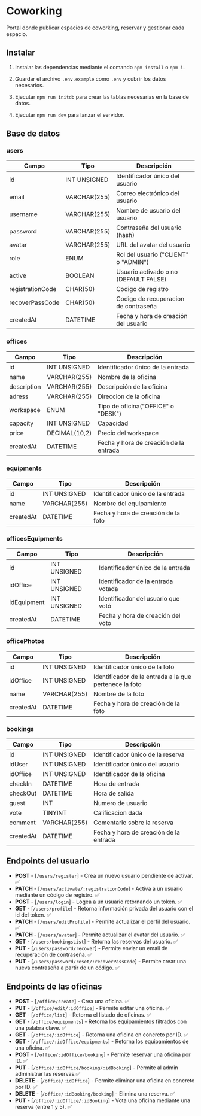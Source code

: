 # Coworking

Portal donde publicar espacios de coworking, reservar y gestionar cada espacio.

## Instalar

1. Instalar las dependencias mediante el comando `npm install` o `npm i`.

2. Guardar el archivo `.env.example` como `.env` y cubrir los datos necesarios.

3. Ejecutar `npm run initdb` para crear las tablas necesarias en la base de datos.

4. Ejecutar `npm run dev` para lanzar el servidor.

## Base de datos

### users

| Campo            | Tipo         | Descripción                           |
| ---------------- | ------------ | ------------------------------------- |
| id               | INT UNSIGNED | Identificador único del usuario       |
| email            | VARCHAR(255) | Correo electrónico del usuario        |
| username         | VARCHAR(255) | Nombre de usuario del usuario         |
| password         | VARCHAR(255) | Contraseña del usuario (hash)         |
| avatar           | VARCHAR(255) | URL del avatar del usuario            |
| role             | ENUM         | Rol del usuario ("CLIENT" o "ADMIN")  |
| active           | BOOLEAN      | Usuario activado o no (DEFAULT FALSE) |
| registrationCode | CHAR(50)     | Codigo de registro                    |
| recoverPassCode  | CHAR(50)     | Codigo de recuperacion de contraseña  |
| createdAt        | DATETIME     | Fecha y hora de creación del usuario  |

### offices

| Campo       | Tipo          | Descripción                            |
| ----------- | ------------- | -------------------------------------- |
| id          | INT UNSIGNED  | Identificador único de la entrada      |
| name        | VARCHAR(255)  | Nombre de la oficina                   |
| description | VARCHAR(255)  | Descripción de la oficina              |
| adress      | VARCHAR(255)  | Direccion de la oficina                |
| workspace   | ENUM          | Tipo de oficina("OFFICE" o "DESK")     |
| capacity    | INT UNSIGNED  | Capacidad                              |
| price       | DECIMAL(10,2) | Precio del workspace                   |
| createdAt   | DATETIME      | Fecha y hora de creación de la entrada |

### equipments

| Campo     | Tipo         | Descripción                         |
| --------- | ------------ | ----------------------------------- |
| id        | INT UNSIGNED | Identificador único de la entrada   |
| name      | VARCHAR(255) | Nombre del equipamiento             |
| createdAt | DATETIME     | Fecha y hora de creación de la foto |

### officesEquipments

| Campo       | Tipo         | Descripción                        |
| ----------- | ------------ | ---------------------------------- |
| id          | INT UNSIGNED | Identificador único de la entrada  |
| idOffice    | INT UNSIGNED | Identificador de la entrada votada |
| idEquipment | INT UNSIGNED | Identificador del usuario que votó |
| createdAt   | DATETIME     | Fecha y hora de creación del voto  |

### officePhotos

| Campo     | Tipo         | Descripción                                            |
| --------- | ------------ | ------------------------------------------------------ |
| id        | INT UNSIGNED | Identificador único de la foto                         |
| idOffice  | INT UNSIGNED | Identificador de la entrada a la que pertenece la foto |
| name      | VARCHAR(255) | Nombre de la foto                                      |
| createdAt | DATETIME     | Fecha y hora de creación de la foto                    |

### bookings

| Campo     | Tipo         | Descripción                            |
| --------- | ------------ | -------------------------------------- |
| id        | INT UNSIGNED | Identificador único de la reserva      |
| idUser    | INT UNSIGNED | Identificador único del usuario        |
| idOffice  | INT UNSIGNED | Identificador de la oficina            |
| checkIn   | DATETIME     | Hora de entrada                        |
| checkOut  | DATETIME     | Hora de salida                         |
| guest     | INT          | Numero de usuario                      |
| vote      | TINYINT      | Calificacion dada                      |
| comment   | VARCHAR(255) | Comentario sobre la reserva            |
| createdAt | DATETIME     | Fecha y hora de creación de la entrada |

## Endpoints del usuario

- **POST** - [`/users/register`] - Crea un nuevo usuario pendiente de activar. ✅
- **PATCH** - [`/users/activate/:registrationCode`] - Activa a un usuario mediante un código de registro. ✅
- **POST** - [`/users/login`] - Logea a un usuario retornando un token. ✅
- **GET** - [`/users/profile`] - Retorna información privada del usuario con el id del token. ✅
- **PATCH** - [`/users/editProfile`] - Permite actualizar el perfil del usuario. ✅
- **PATCH** - [`/users/avatar`] - Permite actualizar el avatar del usuario. ✅
- **GET** - [`/users/bookingsList`] - Retorna las reservas del usuario. ✅
- **PUT** - [`/users/password/recover`] - Permite enviar un email de recuperación de contraseña. ✅
- **PUT** - [`/users/password/reset/:recoverPassCode`] - Permite crear una nueva contraseña a partir de un código. ✅

## Endpoints de las oficinas

- **POST** - [`/office/create`] - Crea una oficina. ✅
- **PUT** - [`/office/edit/:idOffice`] - Permite editar una oficina. ✅
- **GET** - [`/office/list`] - Retorna el listado de oficinas. ✅
- **GET** - [`/office/equipments`] - Retorna los equipamientos filtrados con una palabra clave. ✅
- **GET** - [`/office/:idOffice`] - Retorna una oficina en concreto por ID. ✅
- **GET** - [`/office/:idOffice/equipments`] - Retorna los equipamientos de una oficina. ✅
- **POST** - [`/office/:idOffice/booking`] - Permite reservar una oficina por ID. ✅
- **PUT** - [`/office/:idOffice/booking/:idBooking`] - Permite al admin administrar las reservas.✅
- **DELETE** - [`/office/:idOffice`] - Permite eliminar una oficina en concreto por ID. ✅
- **DELETE** - [`/office/:idBooking/booking`] - Elimina una reserva. ✅
- **PUT** - [`/office/:idOffice/:idBooking`] - Vota una oficina mediante una reserva (entre 1 y 5). ✅

